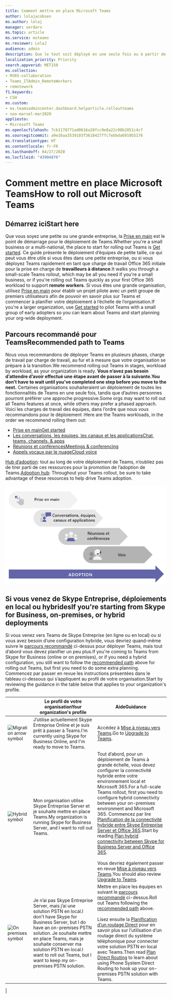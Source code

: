 ```yaml
---
title: Comment mettre en place Microsoft Teams
author: lolajacobsen
ms.author: lolaj
manager: serdars
ms.topic: article
ms.service: msteams
ms.reviewer: LolaJ
audience: admin
description: Que le tout soit déployé en une seule fois ou à partir de plusieurs phases, planifiez un cours qui vous permet de mettre en œuvre correctement Microsoft Teams au sein de votre organisation.
localization_priority: Priority
search.appverid: MET150
ms.collection:
- M365-collaboration
- Teams_ITAdmin_RemoteWorkers
- remotework
f1.keywords:
- CSH
ms.custom:
- ms.teamsadmincenter.dashboard.helparticle.rolloutteams
- seo-marvel-mar2020
appliesto:
- Microsoft Teams
ms.openlocfilehash: 7cb1178771ad0616a28fcc9e8a22c08b2851c4cf
ms.sourcegitcommit: a9e16aa3539103f3618427ffc7ebbda6919b5176
ms.translationtype: HT
ms.contentlocale: fr-FR
ms.lasthandoff: 04/27/2020
ms.locfileid: "43904876"
---
```

# <a name="how-to-roll-out-microsoft-teams"></a><span data-ttu-id="429db-103">Comment mettre en place Microsoft Teams</span><span class="sxs-lookup"><span data-stu-id="429db-103">How to roll out Microsoft Teams</span></span>

## <a name="start-here"></a><span data-ttu-id="429db-104">Démarrez ici</span><span class="sxs-lookup"><span data-stu-id="429db-104">Start here</span></span>
<span data-ttu-id="429db-105">Que vous soyez une petite ou une grande entreprise, la [Prise en main](get-started-with-teams-quick-start.md) est le point de démarrage pour le déploiement de Teams.</span><span class="sxs-lookup"><span data-stu-id="429db-105">Whether you're a small business or a multi-national, the place to start for rolling out Teams is [Get started](get-started-with-teams-quick-start.md).</span></span> <span data-ttu-id="429db-106">Ce guide présente le déploiement d’équipes de petite taille, ce qui peut vous être utile si vous êtes dans une petite entreprise, ou si vous déployez Teams rapidement en tant que charge de travail Office 365 initiale pour la prise en charge de **travailleurs à distance**.</span><span class="sxs-lookup"><span data-stu-id="429db-106">It walks you through a small-scale Teams rollout, which may be all you need if you're a small business, or if you're rolling out Teams quickly as your first Office 365 workload to support **remote workers**.</span></span> <span data-ttu-id="429db-107">Si vous êtes une grande organisation, utilisez [Prise en main](get-started-with-teams-quick-start.md) pour établir un projet pilote avec un petit groupe de premiers utilisateurs afin de pouvoir en savoir plus sur Teams et commencer à planifier votre déploiement à l’échelle de l’organisation.</span><span class="sxs-lookup"><span data-stu-id="429db-107">If you're a larger organization, use [Get started](get-started-with-teams-quick-start.md) to pilot Teams with a small group of early adopters so you can learn about Teams and start planning your org-wide deployment.</span></span> 

## <a name="recommended-path-to-teams"></a><span data-ttu-id="429db-108">Parcours recommandé pour Teams</span><span class="sxs-lookup"><span data-stu-id="429db-108">Recommended path to Teams</span></span>


<span data-ttu-id="429db-109">Nous vous recommandons de déployer Teams en plusieurs phases, charge de travail par charge de travail, au fur et à mesure que votre organisation se prépare à la transition.</span><span class="sxs-lookup"><span data-stu-id="429db-109">We recommend rolling out Teams in stages, workload by workload, as your organization is ready.</span></span> <span data-ttu-id="429db-110">**Vous n’avez pas besoin d’attendre d’avoir effectué une étape avant de passer à la suivante.**</span><span class="sxs-lookup"><span data-stu-id="429db-110">**You don't have to wait until you've completed one step before you move to the next.**</span></span> <span data-ttu-id="429db-111">Certaines organisations souhaiteraient un déploiement de toutes les fonctionnalités de Teams en une seule fois, tandis que d’autres personnes pourront préférer une approche progressive.</span><span class="sxs-lookup"><span data-stu-id="429db-111">Some orgs may want to roll out all Teams features at once, while others may prefer a phased approach.</span></span> <span data-ttu-id="429db-112">Voici les charges de travail des équipes, dans l’ordre que nous vous recommandons pour le déploiement :</span><span class="sxs-lookup"><span data-stu-id="429db-112">Here are the Teams workloads, in the order we recommend rolling them out:</span></span>

- [<span data-ttu-id="429db-113">Prise en main</span><span class="sxs-lookup"><span data-stu-id="429db-113">Get started</span></span>](get-started-with-teams-quick-start.md)
- [<span data-ttu-id="429db-114">Les conversations, les équipes, les canaux et les applications</span><span class="sxs-lookup"><span data-stu-id="429db-114">Chat, teams, channels, & apps</span></span>](deploy-chat-teams-channels-microsoft-teams-landing-page.md)
- [<span data-ttu-id="429db-115">Réunions et conférences</span><span class="sxs-lookup"><span data-stu-id="429db-115">Meetings & conferencing</span></span>](deploy-meetings-microsoft-teams-landing-page.md)
- [<span data-ttu-id="429db-116">Appels vocaux par le nuage</span><span class="sxs-lookup"><span data-stu-id="429db-116">Cloud voice</span></span>](cloud-voice-landing-page.md)

<span data-ttu-id="429db-117">[Hub d’adoption](adopt-microsoft-teams-landing-page.md): tout au long de votre déploiement de Teams, n’oubliez pas de tirer parti de ces ressources pour la promotion de l’adoption de Teams.</span><span class="sxs-lookup"><span data-stu-id="429db-117">[Adoption hub](adopt-microsoft-teams-landing-page.md): Throughout your Teams rollout, be sure to take advantage of these resources to help drive Teams adoption.</span></span>

![Diagramme illustrant le parcours de déploiement de Teams](media/how-to-roll-out-teams-image1.png)


## <a name="if-youre-starting-from-skype-for-business-on-premises-or-hybrid-deployments"></a><span data-ttu-id="429db-119">Si vous venez de Skype Entreprise, déploiements en local ou hybrides</span><span class="sxs-lookup"><span data-stu-id="429db-119">If you're starting from Skype for Business, on-premises, or hybrid deployments</span></span>

<span data-ttu-id="429db-120">Si vous venez vers Teams de Skype Entreprise (en ligne ou en local) ou si vous avez besoin d’une configuration hybride, vous devriez quand-même suivre le [parcours recommandé](#recommended-path-to-teams) ci-dessus pour déployer Teams, mais tout d’abord vous devez planifier un peu plus.</span><span class="sxs-lookup"><span data-stu-id="429db-120">If you're coming to Teams from Skype for Business (online or on premises), or if you need a hybrid configuration, you still want to follow the [recommended path](#recommended-path-to-teams) above for rolling out Teams, but first you need to do some extra planning.</span></span> <span data-ttu-id="429db-121">Commencez par passer en revue les instructions présentées dans le tableau ci-dessous qui s’appliquent au profil de votre organisation.</span><span class="sxs-lookup"><span data-stu-id="429db-121">Start by reviewing the guidance in the table below that applies to your organization's profile.</span></span>



|  |<span data-ttu-id="429db-122">Le profil de votre organisation</span><span class="sxs-lookup"><span data-stu-id="429db-122">Your organization's profile</span></span>|<span data-ttu-id="429db-123">Aide</span><span class="sxs-lookup"><span data-stu-id="429db-123">Guidance</span></span>  |
|---------|---------|---------|
|<IMG src="https://docs.microsoft.com/office/media/icons/migration-teams.svg" alt="Migration arrow symbol" height="50" width="50">|<span data-ttu-id="429db-124">J’utilise actuellement Skype Entreprise Online et je suis prêt à passer à Teams.</span><span class="sxs-lookup"><span data-stu-id="429db-124">I'm currently using Skype for Business Online, and I'm ready to move to Teams.</span></span> |<span data-ttu-id="429db-125">Accédez à [Mise à niveau vers Teams](upgrade-start-here.md).</span><span class="sxs-lookup"><span data-stu-id="429db-125">Go to [Upgrade to Teams](upgrade-start-here.md).</span></span>        |
|<IMG SRC="https://docs.microsoft.com/office/media/icons/hybrid-teams.svg" alt="Hybrid symbol" height="50" width="50">|<span data-ttu-id="429db-126">Mon organisation utilise Skype Entreprise Server et je souhaite mettre en place Teams.</span><span class="sxs-lookup"><span data-stu-id="429db-126">My organization is running Skype for Business Server, and I want to roll out Teams.</span></span> |<span data-ttu-id="429db-127">Tout d’abord, pour un déploiement de Teams à grande échelle, vous devez configurer la connectivité hybride entre votre environnement local et Microsoft 365.</span><span class="sxs-lookup"><span data-stu-id="429db-127">For a full-scale Teams rollout, first you need to configure hybrid connectivity between your on-premises environment and Microsoft 365.</span></span> <span data-ttu-id="429db-128">Commencez par lire [Planification de la connectivité hybride entre Skype Entreprise Server et Office 365](https://docs.microsoft.com/skypeforbusiness/hybrid/plan-hybrid-connectivity).</span><span class="sxs-lookup"><span data-stu-id="429db-128">Start by reading [Plan hybrid connectivity between Skype for Business Server and Office 365](https://docs.microsoft.com/skypeforbusiness/hybrid/plan-hybrid-connectivity).</span></span> <br><br><span data-ttu-id="429db-129">Vous devriez également passer en revue [Mise à niveau vers Teams](upgrade-start-here.md).</span><span class="sxs-lookup"><span data-stu-id="429db-129">You should also review [Upgrade to Teams](upgrade-start-here.md).</span></span>   |
|<IMG src="https://docs.microsoft.com/office/media/icons/on-premises-teams.svg" alt="On premises symbol" height="50" width="50">|<span data-ttu-id="429db-130">Je n’ai pas Skype Entreprise Server, mais j’ai une solution PSTN en local.</span><span class="sxs-lookup"><span data-stu-id="429db-130">I don't have Skype for Business Server, but I do have an on-premises PSTN solution.</span></span> <span data-ttu-id="429db-131">Je souhaite mettre en place Teams, mais je souhaite conserver ma solution PSTN en local.</span><span class="sxs-lookup"><span data-stu-id="429db-131">I want to roll out Teams, but I want to keep my on-premises PSTN solution.</span></span> |<span data-ttu-id="429db-132">Mettre en place les équipes en suivant le [parcours recommandé](#recommended-path-to-teams) ci-dessus.</span><span class="sxs-lookup"><span data-stu-id="429db-132">Roll out Teams following  the [recommended path](#recommended-path-to-teams) above.</span></span><br><br><span data-ttu-id="429db-133">Lisez ensuite la [Planification d’un routage Direct](direct-routing-plan.md) pour en savoir plus sur l’utilisation d’un routage direct du système téléphonique pour connecter votre solution PSTN en local avec Teams.</span><span class="sxs-lookup"><span data-stu-id="429db-133">Then read [Plan Direct Routing](direct-routing-plan.md) to learn about using Phone System Direct Routing to hook up your on-premises PSTN solution with Teams.</span></span>|
|



